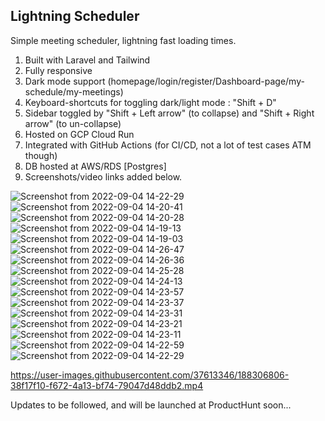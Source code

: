 

## Lightning Scheduler

Simple meeting scheduler, lightning fast loading times.


1. Built with Laravel and Tailwind
2. Fully responsive
3. Dark mode support (homepage/login/register/Dashboard-page/my-schedule/my-meetings)
4. Keyboard-shortcuts for toggling dark/light mode : "Shift + D"
5. Sidebar toggled by "Shift + Left arrow" (to collapse) and "Shift + Right arrow" (to un-collapse)
6. Hosted on GCP Cloud Run
7. Integrated with GitHub Actions (for CI/CD, not a lot of test cases ATM though)
8. DB hosted at AWS/RDS [Postgres]
9. Screenshots/video links added below.


![Screenshot from 2022-09-04 14-22-29](https://user-images.githubusercontent.com/37613346/188306724-945fac05-2fde-4915-adbf-14e7eae64dce.png)
![Screenshot from 2022-09-04 14-20-41](https://user-images.githubusercontent.com/37613346/188306725-30b571d1-84a3-4c25-a8df-4c5cfb6c0a0a.png)
![Screenshot from 2022-09-04 14-20-28](https://user-images.githubusercontent.com/37613346/188306726-f50e119c-d6bd-45d7-99c2-0cb32e2d800d.png)
![Screenshot from 2022-09-04 14-19-13](https://user-images.githubusercontent.com/37613346/188306727-b81ab0e6-3be0-4201-93a3-678f2c3bcb3a.png)
![Screenshot from 2022-09-04 14-19-03](https://user-images.githubusercontent.com/37613346/188306729-8ae125e8-a30f-456b-b5b9-a3b99a72ffbe.png)
![Screenshot from 2022-09-04 14-26-47](https://user-images.githubusercontent.com/37613346/188306760-4023418e-ac10-48e1-b388-e31b460c4aa9.png)
![Screenshot from 2022-09-04 14-26-36](https://user-images.githubusercontent.com/37613346/188306761-e26bbb06-a230-43c7-b5f1-5eefe110c9fa.png)
![Screenshot from 2022-09-04 14-25-28](https://user-images.githubusercontent.com/37613346/188306764-2d8f15d2-f4a1-42e6-84e5-7f8577001eeb.png)
![Screenshot from 2022-09-04 14-24-13](https://user-images.githubusercontent.com/37613346/188306765-47d1aa8f-d02f-4405-a368-41d975af1558.png)
![Screenshot from 2022-09-04 14-23-57](https://user-images.githubusercontent.com/37613346/188306766-886baa08-981a-4c07-836b-23eac73274d7.png)
![Screenshot from 2022-09-04 14-23-37](https://user-images.githubusercontent.com/37613346/188306767-fa3bf880-55e4-466c-a82d-9ff7586be238.png)
![Screenshot from 2022-09-04 14-23-31](https://user-images.githubusercontent.com/37613346/188306768-fa7bec66-b936-4b57-bd3b-e43ab2041b8e.png)
![Screenshot from 2022-09-04 14-23-21](https://user-images.githubusercontent.com/37613346/188306771-6e3d6b48-0482-4367-8ee9-79c9111a78dc.png)
![Screenshot from 2022-09-04 14-23-11](https://user-images.githubusercontent.com/37613346/188306773-d4930f5b-1867-4ddd-a76c-e2f3a8bb2e97.png)
![Screenshot from 2022-09-04 14-22-59](https://user-images.githubusercontent.com/37613346/188306775-a69cc5ca-26f3-4d5d-bc66-f05199bcb7b5.png)
![Screenshot from 2022-09-04 14-22-29](https://user-images.githubusercontent.com/37613346/188306777-16013891-1ab3-43ed-b794-3572dbdd7594.png)


https://user-images.githubusercontent.com/37613346/188306806-38f17f10-f672-4a13-bf74-79047d48ddb2.mp4



Updates to be followed, and will be launched at ProductHunt soon... 
